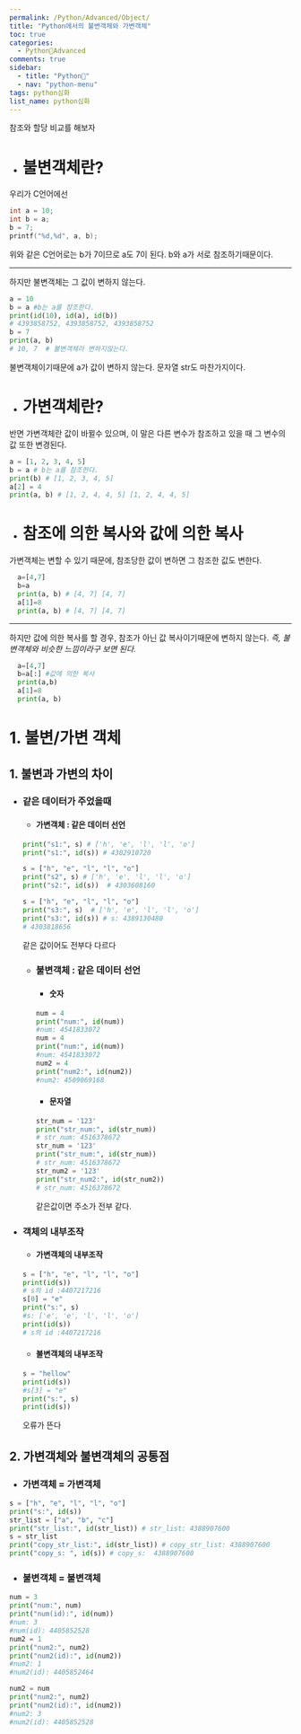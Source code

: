 ```yaml
---
permalink: /Python/Advanced/Object/
title: "Python에서의 불변객체와 가변객체"
toc: true
categories:
  - Python🐸Advanced
comments: true
sidebar:
  - title: "Python🐸"
  - nav: "python-menu"
tags: python심화
list_name: python심화
---
```

참조와 할당 비교를 해보자  
- # 불변객체란?

우리가 C언어에선
```c
int a = 10;
int b = a;
b = 7;
printf("%d,%d", a, b);
```
위와 같은 C언어로는 b가 7이므로 a도 7이 된다. b와 a가 서로 참조하기때문이다.  

---

하지만 불변객체는 그 값이 변하지 않는다.
```python
a = 10
b = a #b는 a를 참조한다.
print(id(10), id(a), id(b)) 
# 4393858752, 4393858752, 4393858752
b = 7
print(a, b)
# 10, 7  # 불변객체라 변하지않는다.
```
불변객체이기때문에 a가 값이 변하지 않는다. 문자열 str도 마찬가지이다.  

- # 가변객체란?

반면 가변객체란 값이 바뀔수 있으며, 이 말은 다른 변수가 참조하고 있을 때 그 변수의 값 또한 변경된다.  
```python
a = [1, 2, 3, 4, 5]
b = a # b는 a를 참조한다.
print(b) # [1, 2, 3, 4, 5]
a[2] = 4
print(a, b) # [1, 2, 4, 4, 5] [1, 2, 4, 4, 5]
```

- # 참조에 의한 복사와 값에 의한 복사

가변객체는 변할 수 있기 때문에, 참조당한 값이 변하면 그 참조한 값도 변한다.
```python
  a=[4,7]
  b=a
  print(a, b) # [4, 7] [4, 7]
  a[1]=8
  print(a, b) # [4, 7] [4, 7]
```

---

하지만 값에 의한 복사를 할 경우, 참조가 아닌 값 복사이기때문에 변하지 않는다. *즉, 불변객체와 비슷한 느낌이라구 보면 된다.*
```python
  a=[4,7]
  b=a[:] #값에 의한 복사
  print(a,b)
  a[1]=8
  print(a, b)
```






  







# 1. 불변/가변 객체

## 1. 불변과 가변의 차이

- ### 같은 데이터가 주었을때

  - #### 가변객체 : 같은 데이터 선언

  ```python
  print("s1:", s) # ['h', 'e', 'l', 'l', 'o']
  print("s1:", id(s)) # 4302910720

  s = ["h", "e", "l", "l", "o"]
  print("s2", s) # ['h', 'e', 'l', 'l', 'o']
  print("s2:", id(s))  # 4303608160

  s = ["h", "e", "l", "l", "o"]
  print("s3:", s)  # ['h', 'e', 'l', 'l', 'o']
  print("s3:", id(s)) # s: 4389130480
  # 4303818656
  ```

  같은 값이어도 전부다 다르다

  - ### 불변객체 : 같은 데이터 선언
    - #### 숫자
    ```python
    num = 4
    print("num:", id(num))
    #num: 4541833072
    num = 4
    print("num:", id(num))
    #num: 4541833072
    num2 = 4
    print("num2:", id(num2))
    #num2: 4509069168
    ```
    - #### 문자열
    ```python
    str_num = '123'
    print("str_num:", id(str_num))
    # str_num: 4516378672
    str_num = '123'
    print("str_num:", id(str_num))
    # str_num: 4516378672
    str_num2 = '123'
    print("str_num2:", id(str_num2))
    # str_num: 4516378672
    ```
    같은값이면 주소가 전부 같다.

- ### 객체의 내부조작
  - #### 가변객체의 내부조작
  ```python
  s = ["h", "e", "l", "l", "o"]
  print(id(s))
  # s의 id :4407217216
  s[0] = "e"
  print("s:", s)
  #s: ['e', 'e', 'l', 'l', 'o']
  print(id(s))
  # s의 id :4407217216
  ```
  - #### 불변객체의 내부조작
  ```python
  s = "hellow"
  print(id(s))
  #s[3] = "e"
  print("s:", s)
  print(id(s))
  ```
  오류가 뜬다

## 2. 가변객체와 불변객체의 공통점

- ### 가변객체 = 가변객체

```python
s = ["h", "e", "l", "l", "o"]
print("s:", id(s))
str_list = ["a", "b", "c"]
print("str_list:", id(str_list)) # str_list: 4388907600
s = str_list
print("copy_str_list:", id(str_list)) # copy_str_list: 4388907600
print("copy_s: ", id(s)) # copy_s:  4388907600
```

- ### 불변객체 = 불변객체

```python
num = 3
print("num:", num)
print("num(id):", id(num))
#num: 3
#num(id): 4405852528
num2 = 1
print("num2:", num2)
print("num2(id):", id(num2))
#num2: 1
#num2(id): 4405852464

num2 = num
print("num2:", num2)
print("num2(id):", id(num2))
#num2: 3
#num2(id): 4405852528
```
